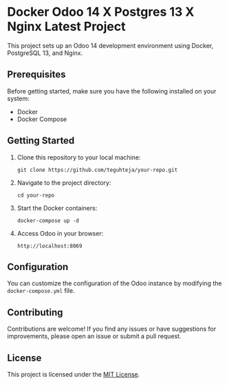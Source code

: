 # Docker Odoo 14 X Postgres 13 X Nginx Latest Project

This project sets up an Odoo 14 development environment using Docker, PostgreSQL 13, and Nginx.

## Prerequisites

Before getting started, make sure you have the following installed on your system:

- Docker
- Docker Compose

## Getting Started

1. Clone this repository to your local machine:

    ```shell
    git clone https://github.com/teguhteja/your-repo.git
    ```

2. Navigate to the project directory:

    ```shell
    cd your-repo
    ```

3. Start the Docker containers:

    ```shell
    docker-compose up -d
    ```

4. Access Odoo in your browser:

    ```
    http://localhost:8069
    ```

## Configuration

You can customize the configuration of the Odoo instance by modifying the `docker-compose.yml` file.

## Contributing

Contributions are welcome! If you find any issues or have suggestions for improvements, please open an issue or submit a pull request.

## License

This project is licensed under the [MIT License](LICENSE).

